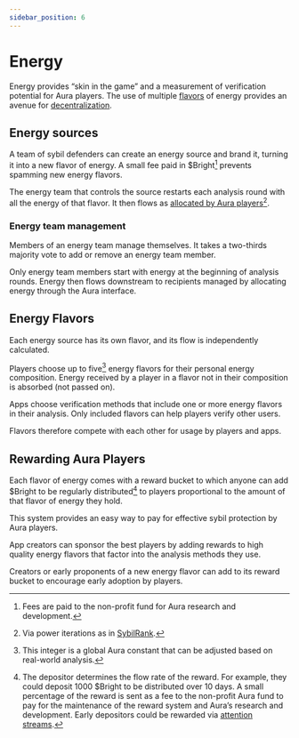 ```yaml
---
sidebar_position: 6
---
```


# Energy

Energy provides “skin in the game” and a measurement of verification potential for Aura players. The use of multiple [flavors](https://elated-murdock-5004e1.netlify.app/docs/energy#energy-flavors) of energy provides an avenue for [decentralization](https://elated-murdock-5004e1.netlify.app/docs/goals#decentralized).

## Energy sources

A team of sybil defenders can create an energy source and brand it, turning it into a new flavor of energy. A small fee paid in $Bright[^1]  prevents spamming new energy flavors.

The energy team that controls the source restarts each analysis round with all the energy of that flavor. It then flows as [allocated by Aura players](https://elated-murdock-5004e1.netlify.app/docs/how-aura-works#the-aura-social-graph)[^2].

### Energy team management

Members of an energy team manage themselves. It takes a two-thirds majority vote to add or remove an energy team member.

Only energy team members start with energy at the beginning of analysis rounds. Energy then flows downstream to recipients managed by allocating energy through the Aura interface.

## Energy Flavors

Each energy source has its own flavor, and its flow is independently calculated.

Players choose up to five[^3]  energy flavors for their personal energy composition. Energy received by a player in a flavor not in their composition is absorbed (not passed on).

Apps choose verification methods that include one or more energy flavors in their analysis. Only included flavors can help players verify other users.

Flavors therefore compete with each other for usage by players and apps.

## Rewarding Aura Players

Each flavor of energy comes with a reward bucket to which anyone can add $Bright to be regularly distributed[^4] to players proportional to the amount of that flavor of energy they hold.

This system provides an easy way to pay for effective sybil protection by Aura players.

App creators can sponsor the best players by adding rewards to high quality energy flavors that factor into the analysis methods they use.

Creators or early proponents of a new energy flavor can add to its reward bucket to encourage early adoption by players.

[^1]: Fees are paid to the non-profit fund for Aura research and development.
[^2]: Via power iterations as in [SybilRank](https://www.usenix.org/conference/nsdi12/technical-sessions/presentation/cao).
[^3]: This integer is a global Aura constant that can be adjusted based on real-world analysis.
[^4]: The depositor determines the flow rate of the reward. For example, they could deposit 1000 $Bright to be distributed over 10 days. A small percentage of the reward is sent as a fee to the non-profit Aura fund to pay for the maintenance of the reward system and Aura’s research and development. Early depositors could be rewarded via [attention streams](https://docs.google.com/document/d/1TKA-K8YadRdgz-Qek01TUcCkRaI9CKCXGtJ31AbVWIU/edit#heading=h.c8wdt9uwyj7r).
